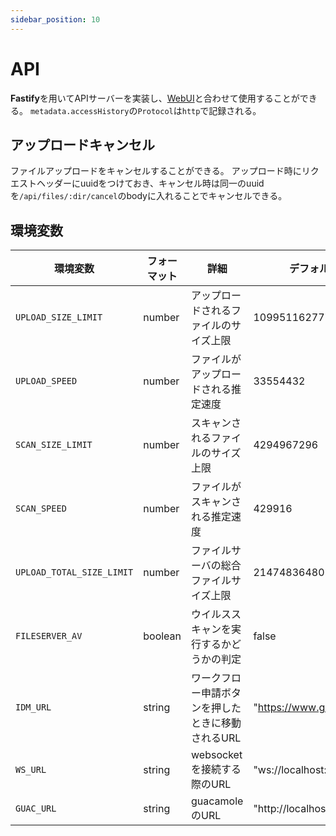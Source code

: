 ```yaml
---
sidebar_position: 10
---
```

# API
**Fastify**を用いてAPIサーバーを実装し、[WebUI](/docs/category/webui-1)と合わせて使用することができる。
`metadata.accessHistory`の`Protocol`は`http`で記録される。

## アップロードキャンセル

ファイルアップロードをキャンセルすることができる。
アップロード時にリクエストヘッダーにuuidをつけておき、キャンセル時は同一のuuidを`/api/files/:dir/cancel`のbodyに入れることでキャンセルできる。

## 環境変数

| 環境変数                  | フォーマット | 詳細                                              | デフォルト値                |
|---------------------------|--------------|---------------------------------------------------|-----------------------------|
| `UPLOAD_SIZE_LIMIT`       | number       | アップロードされるファイルのサイズ上限            | 1099511627776               |
| `UPLOAD_SPEED`            | number       | ファイルがアップロードされる推定速度              | 33554432                    |
| `SCAN_SIZE_LIMIT`         | number       | スキャンされるファイルのサイズ上限                | 4294967296                  |
| `SCAN_SPEED`              | number       | ファイルがスキャンされる推定速度                  | 429916                      |
| `UPLOAD_TOTAL_SIZE_LIMIT` | number       | ファイルサーバの総合ファイルサイズ上限            | 21474836480                 |
| `FILESERVER_AV`           | boolean      | ウイルススキャンを実行するかどうかの判定          | false                       |
| `IDM_URL`                 | string       | ワークフロー申請ボタンを押したときに移動されるURL | "https://www.google.co.jp/" |
| `WS_URL`                  | string       | websocketを接続する際のURL                        | "ws://localhost:4200"       |
| `GUAC_URL`                | string       | guacamoleのURL                                    | "http://localhost:8080"     |